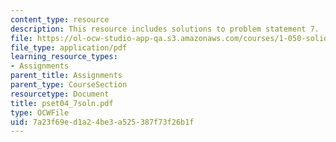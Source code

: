 ```yaml
---
content_type: resource
description: This resource includes solutions to problem statement 7.
file: https://ol-ocw-studio-app-qa.s3.amazonaws.com/courses/1-050-solid-mechanics-fall-2004/7a23f69ed1a24be3a525387f73f26b1f_pset04_7soln.pdf
file_type: application/pdf
learning_resource_types:
- Assignments
parent_title: Assignments
parent_type: CourseSection
resourcetype: Document
title: pset04_7soln.pdf
type: OCWFile
uid: 7a23f69e-d1a2-4be3-a525-387f73f26b1f
---
```


